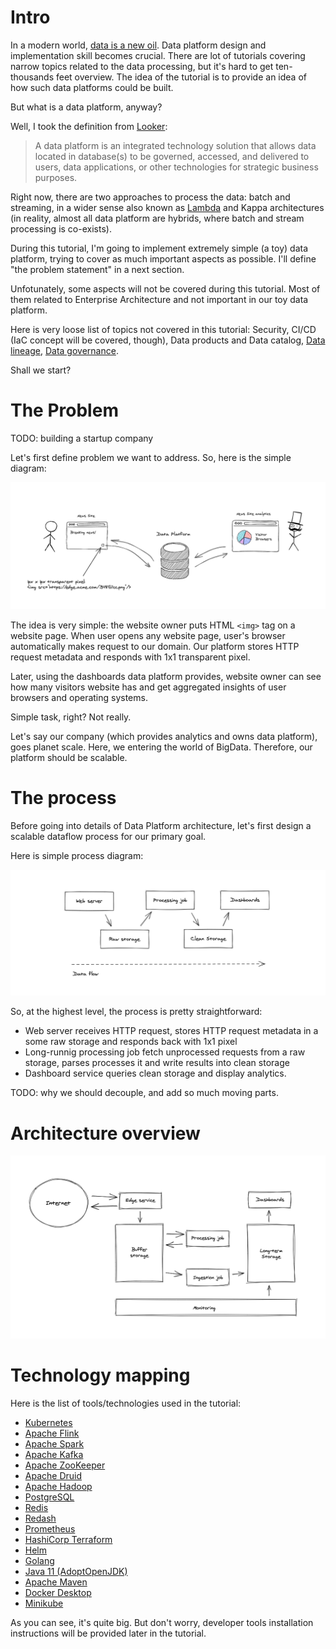 # Intro

In a modern world, [data is a new oil](https://www.forbes.com/sites/forbestechcouncil/2019/11/15/data-is-the-new-oil-and-thats-a-good-thing/?sh=647471ab7304). Data platform design and implementation skill becomes crucial. There are lot of tutorials covering narrow topics related to the data processing, but it's hard to get ten-thousands feet overview. The idea of the tutorial is to provide an idea of how such data platforms could be built. 

But what is a data platform, anyway? 

Well, I took the definition from [Looker](https://looker.com/definitions/data-platform):

> A data platform is an integrated technology solution that allows data located in database(s) to be governed, accessed, and delivered to users, data applications, or other technologies for strategic business purposes.


Right now, there are two approaches to process the data: batch and streaming, in a wider sense also known as [Lambda](https://en.wikipedia.org/wiki/Lambda_architecture) and Kappa architectures (in reality, almost all data platform are hybrids, where batch and stream processing is co-exists).

During this tutorial, I'm going to implement extremely simple (a toy) data platform, trying to cover as much important aspects as possible. I'll define "the problem statement" in a next section. 

Unfotunately, some aspects will not be covered during this tutorial. Most of them related to Enterprise Architecture and not important in our toy data platform. 

Here is very loose list of topics not covered in this tutorial: Security, CI/CD (IaC concept will be covered, though), Data products and Data catalog, [Data lineage](https://en.wikipedia.org/wiki/Data_lineage), [Data governance](https://en.wikipedia.org/wiki/Data_governance).

Shall we start?


# The Problem

TODO: building a startup company

Let's first define problem we want to address. So, here is the simple diagram:

![problem](./overview.png)

The idea is very simple: the website owner puts HTML `<img>` tag on a website page. When user opens any website page, user's browser automatically makes request to our domain. Our platform stores HTTP request metadata and responds with 1x1 transparent pixel.

Later, using the dashboards data platform provides, website owner can see how many visitors website has and get aggregated insights of user browsers and operating systems.

Simple task, right? Not really.

Let's say our company (which provides analytics and owns data platform), goes planet scale. Here, we entering the world of BigData. Therefore, our platform should be scalable.


# The process

Before going into details of Data Platform architecture, let's first design a scalable dataflow process for our primary goal.

Here is simple process diagram:

![process](./process.png)

So, at the highest level, the process is pretty straightforward:

* Web server receives HTTP request, stores HTTP request metadata in a some raw storage and responds back with 1x1 pixel
* Long-runnig processing job fetch unprocessed requests from a raw storage, parses processes it and write results into clean storage
* Dashboard service queries clean storage and display analytics.


TODO: why we should decouple, and add so much moving parts.


# Architecture overview

![architecture](./architecture.png)




# Technology mapping

Here is the list of tools/technologies used in the tutorial:

* [Kubernetes](https://kubernetes.io/)
* [Apache Flink](https://flink.apache.org/)
* [Apache Spark](https://spark.apache.org/)
* [Apache Kafka](https://kafka.apache.org/)
* [Apache ZooKeeper](https://zookeeper.apache.org/)
* [Apache Druid](https://druid.apache.org/)
* [Apache Hadoop](http://hadoop.apache.org/)
* [PostgreSQL](https://www.postgresql.org/)
* [Redis](https://redis.io/)
* [Redash](https://redash.io/)
* [Prometheus](https://prometheus.io/)
* [HashiCorp Terraform](https://www.terraform.io/)
* [Helm](https://helm.sh/)
* [Golang](https://golang.org/)
* [Java 11 (AdoptOpenJDK)](https://adoptopenjdk.net/)
* [Apache Maven](https://maven.apache.org/)
* [Docker Desktop](https://www.docker.com/products/docker-desktop)
* [Minikube](https://minikube.sigs.k8s.io/docs/)

As you can see, it's quite big. But don't worry, developer tools installation instructions will be provided later in the tutorial.
